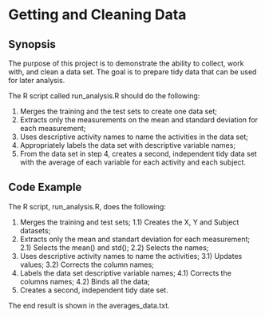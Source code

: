 # Getting and Cleaning Data

## Synopsis

The purpose of this project is to demonstrate the ability to collect, work with, and clean a data set. The goal is to prepare tidy data that can be used for later analysis.

The R script called run_analysis.R should do the following:

1) Merges the training and the test sets to create one data set;
2) Extracts only the measurements on the mean and standard deviation for each measurement;
3) Uses descriptive activity names to name the activities in the data set;
4) Appropriately labels the data set with descriptive variable names;
5) From the data set in step 4, creates a second, independent tidy data set with the average of each variable for each activity and each subject.

## Code Example

The R script, run_analysis.R, does the following:

1) Merges the training and test sets;
1.1) Creates the X, Y and Subject datasets;
2) Extracts only the mean and standart deviation for each measurement;
2.1) Selects the mean() and std();
2.2) Selects the names;
3) Uses descriptive activity names to name the activities;
3.1) Updates values;
3.2) Corrects the column names;
4) Labels the data set descriptive variable names;
4.1) Corrects the columns names;
4.2) Binds all the data;
5) Creates a second, independent tidy date set.

The end result is shown in the averages_data.txt.
